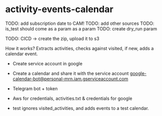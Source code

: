 # activity-events-calendar


TODO: add subscription date to CAM!
TODO: add other sources
TODO: is_test should come as a param as a param
TODO: create dry_run param

TODO: CICD -> create the zip, upload it to s3



How it works?
Extracts activities, checks against visited, if new, adds a calendar event.

- Create service account in google
- Create a calendar and share it with the service account google-calendar-bot@personal-mrn.iam.gserviceaccount.com

- Telegram bot + token
- Aws for credentials, activities.txt & credentials for google

- test ignores visited_activities, and adds events to a test calendar.